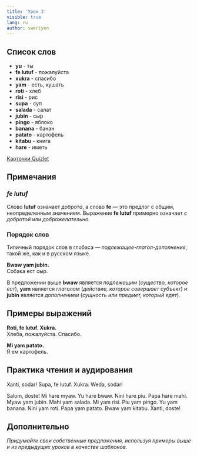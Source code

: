 ```yaml
---
title: 'Урок 3'
visible: true
lang: ru
author: sweriyen
---
```


## Список слов

* **yu** - ты
* **fe lutuf** - пожалуйста
* **xukra** - спасибо
* **yam** - есть, кушать
* **roti** - хлеб
* **risi** - рис
* **supa** - суп
* **salada** - салат
* **jubin** - сыр
* **pingo** - яблоко
* **banana** - банан
* **patato** - картофель
* **kitabu** - книга
* **hare** - иметь

[Карточки Quizlet](https://quizlet.com/556026318/globasa-101-lesson-3-flash-cards/)

## Примечания
### _fe lutuf_

Слово **lutuf** означает _доброта_, а слово **fe** — это предлог с общим, неопределенным значением. Выражение **fe lutuf** примерно означает _с добротой_ или _доброжелательно_.

### Порядок слов

Типичный порядок слов в глобаса — _подлежащее-глагол-дополнение_, такой же, как и в русском языке.

**Bwaw yam jubin.**  
Собака ест сыр.

В предложении выше **bwaw** является _подлежащим_ (_существо, которое ест_), **yam** является _глаголом_ (_действие, которое совершает субъект_) и **jubin** является _дополнением_ (_сущность или предмет, который едят_).   
 
## Примеры выражений

**Roti, fe lutuf. Xukra.**  
Хлеба, пожалуйста. Спасибо.

**Mi yam patato.**  
Я ем картофель.

## Практика чтения и аудирования

Xanti, sodar! Supa, fe lutuf. Xukra. Weda, sodar!

Salom, doste! Mi hare myaw. Yu hare bwaw. Nini hare piu. Papa hare mahi. Myaw yam jubin. Mahi yam salada. Mi yam risi. Piu yam pingo. Yu yam banana. Nini yam roti. Papa yam patato. Bwaw yam kitabu. Xanti, doste!

## Дополнительно

_Придумайте свои собственные предложения, используя примеры выше и из предыдущих уроков в качестве шаблонов._
